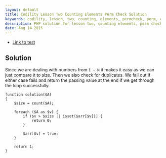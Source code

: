 ```yaml
---
layout: default
title: Codility Lesson Two Counting Elements Perm Check Solution
keywords: codility, lesson, two, counting, elements, permcheck, perm, check, solution
description: PHP solution for lesson two, counting elements, perm check programming question.
date: Aug 14 2015
---
```


* [Link to test](https://codility.com/demo/take-sample-test/perm_check)

## Solution

Since we are dealing with numbers from `1 - N` it makes it easy as we can just compare it to size. Then we also check for duplicates. We fail out if either case fails and return the passing value at the end if we get through the loop successfully.

~~~
function solution($A)
{
    $size = count($A);
    
    foreach ($A as $v) {
        if ($v > $size || isset($arr[$v])) {
            return 0;
        }
        
        $arr[$v] = true;
    }
    
    return 1;
}
~~~